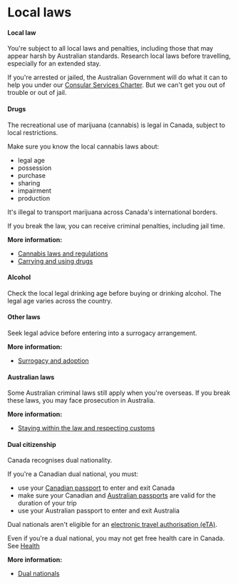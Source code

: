 # Local laws

#### Local law

You're subject to all local laws and penalties, including those that may appear harsh by Australian standards. Research local laws before travelling, especially for an extended stay.

If you're arrested or jailed, the Australian Government will do what it can to help you under our [Consular Services Charter](/node/46). But we can't get you out of trouble or out of jail.

#### Drugs

The recreational use of marijuana (cannabis) is legal in Canada, subject to local restrictions.

Make sure you know the local cannabis laws about:

* legal age
* possession
* purchase
* sharing
* impairment
* production

It's illegal to transport marijuana across Canada's international borders.

If you break the law, you can receive criminal penalties, including jail time.

**More information:**

* [Cannabis laws and regulations](https://www.canada.ca/en/services/policing/justice/legalization-regulation-marijuana.html)
* [Carrying and using drugs](/before-you-go/laws/drugs "Carrying or using drugs")

#### Alcohol

Check the local legal drinking age before buying or drinking alcohol. The legal age varies across the country.

#### Other laws

Seek legal advice before entering into a surrogacy arrangement.

**More information:**

* [Surrogacy and adoption](/before-you-go/activities/surrogacy "Going overseas for international surrogacy")

#### Australian laws

Some Australian criminal laws still apply when you're overseas. If you break these laws, you may face prosecution in Australia.

**More information:**

* [Staying within the law and respecting customs](/before-you-go/laws "Staying within the law")

#### Dual citizenship

Canada recognises dual nationality.

If you're a Canadian dual national, you must:

* use your [Canadian passport](http://www.cic.gc.ca/english/passport/apply/renew/index.asp) to enter and exit Canada
* make sure your Canadian and [Australian passports](/consular-services/passport-services "Passport services") are valid for the duration of your trip
* use your Australian passport to enter and exit Australia

Dual nationals aren't eligible for an [electronic travel authorisation (eTA)](https://www.canada.ca/en/immigration-refugees-citizenship/services/visit-canada/eta/facts.html).

Even if you're a dual national, you may not get free health care in Canada. See [Health](/node/43)

**More information:**

* [Dual nationals](/before-you-go/who-you-are/dual-nationals "Advice for dual nationals")